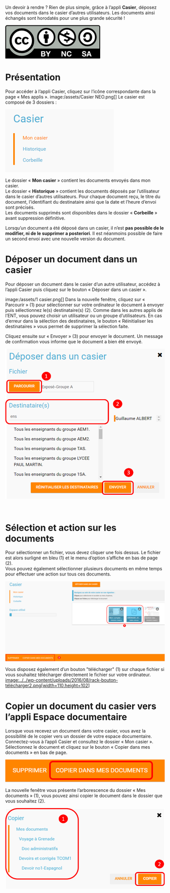 Un devoir à rendre ? Rien de plus simple, grâce à l’appli **Casier**, déposez vos documents dans le casier d’autres utilisateurs. Les documents ainsi échangés sont horodatés pour une plus grande sécurité !

![](../../wp-content/uploads/2015/03/CC-BY-NC-SA-3.0-FR-300x105.png)

Présentation
============

Pour accéder à l’appli Casier, cliquez sur l’icône correspondante dans la page « Mes applis ». image:/assets/Casier NEO.png\[\] Le casier est composé de 3 dossiers :

![](../../wp-content/uploads/2016/04/Casier.png)

Le dossier « **Mon casier** » contient les documents envoyés dans mon casier.  
Le dossier « **Historique** » contient les documents déposés par l’utilisateur dans le casier d’autres utilisateurs. Pour chaque document reçu, le titre du document, l’identifiant du destinataire ainsi que la date et l’heure d’envoi sont précisés.  
Les documents supprimés sont disponibles dans le dossier « **Corbeille** » avant suppression définitive.

Lorsqu’un document a été déposé dans un casier, il n’est **pas possible de le modifier, ni de le supprimer a posteriori**. Il est néanmoins possible de faire un second envoi avec une nouvelle version du document.

Déposer un document dans un casier
==================================

Pour déposer un document dans le casier d’un autre utilisateur, accédez à l’appli Casier puis cliquez sur le bouton « Déposer dans un casier ».

image:/assets/1 casier.png\[\] Dans la nouvelle fenêtre, cliquez sur « Parcourir » (1) pour sélectionner sur votre ordinateur le document à envoyer puis sélectionnez le(s) destinataire(s) (2). Comme dans les autres applis de l’ENT, vous pouvez choisir un utilisateur ou un groupe d’utilisateurs. En cas d’erreur dans la sélection des destinataires, le bouton « Réinitialiser les destinataires » vous permet de supprimer la sélection faite.

Cliquez ensuite sur « Envoyer » (3) pour envoyer le document. Un message de confirmation vous informe que le document a bien été envoyé.

![](../../wp-content/uploads/2016/04/Casier3.png)

 

Sélection et action sur les documents
=====================================

Pour sélectionner un fichier, vous devez cliquer une fois dessus. Le fichier est alors surligné en bleu (1) et le menu d’option s’affiche en bas de page (2).  
Vous pouvez également sélectionner plusieurs documents en même temps pour effectuer une action sur tous ces documents.

![](../../wp-content/uploads/2016/08/rack-tous-sélectionnés2-1024x512.png)

Vous disposez également d’un bouton "télécharger" (1) sur chaque fichier si vous souhaitez télécharger directement le fichier sur votre ordinateur.  
[image:../../wp-content/uploads/2016/08/rack-bouton-télécharger2.png\[width=110,height=102](../../wp-content/uploads/2016/08/rack-bouton-télécharger2.png)\]

Copier un document du casier vers l’appli Espace documentaire
=============================================================

Lorsque vous recevez un document dans votre casier, vous avez la possibilité de le copier vers un dossier de votre espace documentaire.  
Connectez-vous à l’appli Casier et consultez le dossier « Mon casier ». Sélectionnez le document et cliquez sur le bouton « Copier dans mes documents » en bas de page.

![](../../wp-content/uploads/2016/04/Casier4.png)

La nouvelle fenêtre vous présente l’arborescence du dossier « Mes documents » (1), vous pouvez ainsi copier le document dans le dossier que vous souhaitez (2).

![](../../wp-content/uploads/2016/04/Casier5.png)
